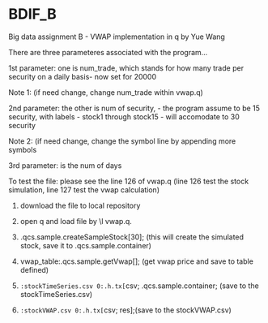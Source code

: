 # BDIF_B
Big data assignment B - VWAP implementation in q by Yue Wang

There are three parameteres associated with the program...


1st parameter: one is num_trade, which stands for how many trade per security on a daily basis- now set for 20000


Note 1: (if need change, change num_trade within vwap.q)


2nd parameter: the other is num of security, - the program assume to be 15 security, with labels - stock1 through stock15 - will accomodate to 30 security 


Note 2: (if need change, change the symbol line by appending more symbols


3rd parameter: is the num of days

To test the file: please see the line 126 of vwap.q (line 126 test the stock simulation, line 127 test the vwap calculation)


1. download the file to local repository


2. open q and load file by \l vwap.q. 
 

3. .qcs.sample.createSampleStock[30]; (this will create the simulated stock, save it to .qcs.sample.container)


4. vwap_table:.qcs.sample.getVwap[]; (get vwap price and save to table defined)


5. `:stockTimeSeries.csv 0:.h.tx[`csv; .qcs.sample.container;  (save to the stockTimeSeries.csv)


6. `:stockVWAP.csv 0:.h.tx[`csv; res];(save to the stockVWAP.csv)
